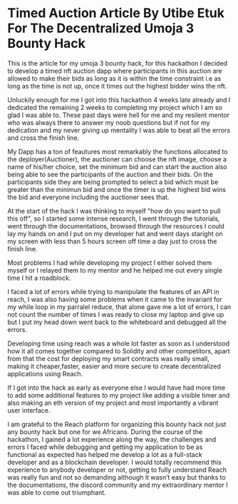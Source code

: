 # Timed Auction Article By Utibe Etuk For The Decentralized Umoja 3 Bounty Hack

This is the article for my umoja 3 bounty hack, for this hackathon I decided to develop a timed nft auction dapp where participants in this auction are  allowed to make their bids as long  as it is within the time constraint i.e as long as the time is not up, once it times out the highest bidder wins the nft. 


Unluckily enough for me I got into this hackathon 4 weeks late already and  I dedicated the remaining 2 weeks to completing my project which I am so  glad I  was able to. These past days were hell for  me and my resilent mentor who was always there to answer my noob questions but if not for my  dedication and my never giving up mentality I was able to beat all the errors and cross the finish line.

My Dapp has a ton of feautures most remarkably the functions allocated  to the deployer(Auctioner), the auctioner can choose the nft  image, choose a name of his/her choice, set the minimum bid and can start the auction also being able to see the participants  of the  auction and  their  bids. On the participants side they are being prompted to select a bid which must be greater than the minimun  bid and once the timer is up the highest bid wins the bid and everyone including the auctioner  sees that.

At the start of the hack I was thinking to  myself  "how  do you want to pull this off", so I started some intense research, I went through the tutorials, went through the documentations, browsed through the resources I could lay my hands on and I put on my developer hat and went days staright on my screen with less than 5 hours screen off time a day just to cross the finish line.

Most problems I had while developing my project I either solved them myself or I relayed them to my mentor and he helped me out every single time I hit a roadblock.

I faced a lot of errors while trying to manipulate the features of an API in reach, I was also having some problems when it came to the invariant for my while loop in my parralel reduce, that alone gave me a lot of errors, I can not count the number of times I was ready to close my laptop and give up but I put my head down went back to the whiteboard and debugged all the errors.

Developing time using reach was a whole lot faster as soon as I understood how it all comes together compared to Solidity and other competitors, apart from that the cost for deploying my smart contracts was really small, making it cheaper,faster, easier and more secure to create decentralized applications using Reach.

If I got into the hack as early as everyone else I would have had more time to add some additional features to my project like adding a visible timer and also making an eth version of my project and most importantly a vibrant user interface. 

I am grateful to the Reach platform for organizing this bounty hack not just any bounty hack but one for we Africans. During the course of the hackathon, I gained a lot experience along the way, the challenges and errors I faced while debugging and getting my application to be as functional as expected has helped me develop a lot as a full-stack developer and as a blockchain developer. I would totally recommend this experience to anybody developer or not, getting to fully understand Reach was really fun and not so demanding although it wasn’t easy but thanks to the documentations, the discord community and my extraordinary mentor I was able to come out triumphant.
